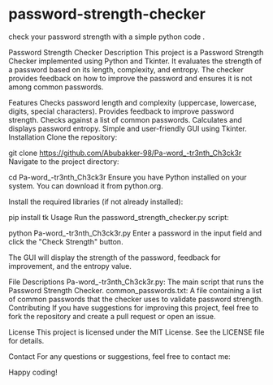 # password-strength-checker

check your password strength with a simple python code .

Password Strength Checker
Description
This project is a Password Strength Checker implemented using Python and Tkinter. It evaluates the strength of a password based on its length, complexity, and entropy. The checker provides feedback on how to improve the password and ensures it is not among common passwords.

Features
Checks password length and complexity (uppercase, lowercase, digits, special characters).
Provides feedback to improve password strength.
Checks against a list of common passwords.
Calculates and displays password entropy.
Simple and user-friendly GUI using Tkinter.
Installation
Clone the repository:

git clone https://github.com/Abubakker-98/Pa-word_-tr3nth_Ch3ck3r
Navigate to the project directory:

cd Pa-word_-tr3nth_Ch3ck3r
Ensure you have Python installed on your system. You can download it from python.org.

Install the required libraries (if not already installed):

pip install tk
Usage
Run the password_strength_checker.py script:

python Pa-word_-tr3nth_Ch3ck3r.py
Enter a password in the input field and click the "Check Strength" button.

The GUI will display the strength of the password, feedback for improvement, and the entropy value.

File Descriptions
Pa-word_-tr3nth_Ch3ck3r.py: The main script that runs the Password Strength Checker.
common_passwords.txt: A file containing a list of common passwords that the checker uses to validate password strength.
Contributing
If you have suggestions for improving this project, feel free to fork the repository and create a pull request or open an issue.

License
This project is licensed under the MIT License. See the LICENSE file for details.

Contact
For any questions or suggestions, feel free to contact me:

Happy coding!
